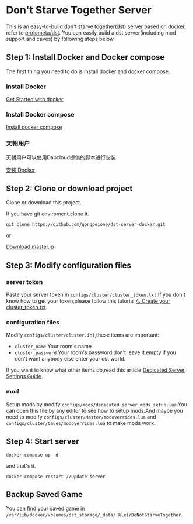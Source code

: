 # Don't Starve Together Server 


This is an easy-to-build don't starve together(dst) server based on docker, refer to [protometa/dst](https://github.com/protometa/dst). You can easily build a dst server(including mod support and caves) by following steps below.

## Step 1: Install Docker and Docker compose

The first thing you need to do is install docker and docker compose.
### Install Docker

[Get Started with docker](https://www.docker.com/products/docker)

### Install Docker compose

[Install docker compose](https://docs.docker.com/compose/install/)

### 天朝用户

天朝用户可以使用Daocloud提供的脚本进行安装

[安装 Docker](https://get.daocloud.io/#install-docker)

## Step 2: Clone or download project

Clone or download this project.

If you have git enviroment.clone it.

```
git clone https://github.com/gongpeione/dst-server-docker.git
```

or

[Download master.ip](https://github.com/gongpeione/dst-server-docker/archive/master.zip)

## Step 3: Modify configuration files

### server token

Paste your server token in `configs/cluster/cluster_token.txt`.If you don't know how to get your token,please follow this tutorial [4. Create your cluster_token.txt](http://forums.kleientertainment.com/topic/64441-dedicated-server-quick-setup-guide-linux/).

### configuration files

Modify `configs/cluster/cluster.ini`,these items are important:

- `cluster_name` Your room's name.
- `cluster_password` Your room's password,don't leave it empty if you don't want anybody else enter your dst world.

If you want to know what other items do,read this article [Dedicated Server Settings Guide](http://forums.kleientertainment.com/topic/64552-dedicated-server-settings-guide/).

### mod

Setup mods by modify `configs/mods/dedicated_server_mods_setup.lua`.You can open this file by any editor to see how to setup mods.And maybe you need to modify `configs/cluster/Master/modoverrides.lua` and `configs/cluster/Caves/modoverrides.lua` to make mods work.

## Step 4: Start server

```
docker-compose up -d
```

and that's it.


```
docker-compose restart //Update server
```

## Backup Saved Game

You can find your saved game in `/var/lib/docker/volumes/dst_storage/_data/.klei/DoNotStarveTogether`.
